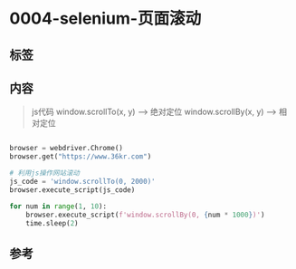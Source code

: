 # 0004-selenium-页面滚动

## 标签

## 内容

> js代码
> window.scrollTo(x, y) --> 绝对定位
> window.scrollBy(x, y) --> 相对定位

```python {.line-numbers}

browser = webdriver.Chrome()
browser.get("https://www.36kr.com")

# 利用js操作网站滚动
js_code = 'window.scrollTo(0, 2000)'
browser.execute_script(js_code)

for num in range(1, 10):
    browser.execute_script(f'window.scrollBy(0, {num * 1000})')
    time.sleep(2)
```

## 参考
